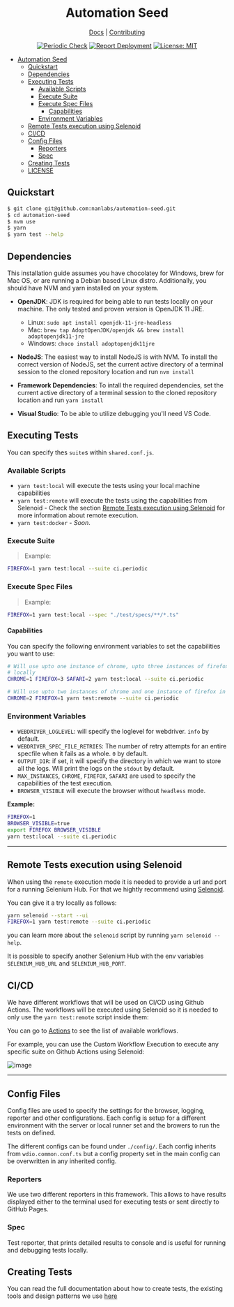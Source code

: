 <div align="center">
<h1>Automation Seed</h1>

[Docs](#) |
[Contributing](https://github.com/nanlabs/automation-seed/blob/main/CONTRIBUTING.md)

</div>
<div align="center">

[![Periodic Check][workflowbadge]][workflowurl]
[![Report Deployment][deploydocsbadge]][deploydocsurl]
[![License: MIT][licensebadge]][licenseurl]

</div>

- [Automation Seed](#automation-seed)
	- [Quickstart](#quickstart)
	- [Dependencies](#dependencies)
	- [Executing Tests](#executing-tests)
		- [Available Scripts](#available-scripts)
		- [Execute Suite](#execute-suite)
		- [Execute Spec Files](#execute-spec-files)
			- [Capabilities](#capabilities)
		- [Environment Variables](#environment-variables)
	- [Remote Tests execution using Selenoid](#remote-tests-execution-using-selenoid)
	- [CI/CD](#cicd)
	- [Config Files](#config-files)
		- [Reporters](#reporters)
		- [Spec](#spec)
	- [Creating Tests](#creating-tests)
	- [LICENSE](#license)

## Quickstart

```sh
$ git clone git@github.com:nanlabs/automation-seed.git
$ cd automation-seed
$ nvm use
$ yarn
$ yarn test --help
```

## Dependencies

This installation guide assumes you have chocolatey for Windows, brew for Mac OS, or are running a Debian based Linux distro. Additionally, you should have NVM and yarn installed on your system.

- **OpenJDK**: JDK is required for being able to run tests locally on your machine. The only tested and proven version is OpenJDK 11 JRE.

  - Linux: `sudo apt install openjdk-11-jre-headless`
  - Mac: `brew tap AdoptOpenJDK/openjdk && brew install adoptopenjdk11-jre`
  - Windows: `choco install adoptopenjdk11jre`

- **NodeJS**: The easiest way to install NodeJS is with NVM. To install the correct version of NodeJS, set the current active directory of a terminal session to the cloned repository location and run `nvm install`

- **Framework Dependencies**: To intall the required dependencies, set the current active directory of a terminal session to the cloned repository location and run `yarn install`

- **Visual Studio**: To be able to utilize debugging you'll need VS Code.

## Executing Tests

You can specify thes `suite`s within `shared.conf.js`.

### Available Scripts

- `yarn test:local` will execute the tests using your local machine capabilities
- `yarn test:remote` will execute the tests using the capabilities from Selenoid - Check the section [Remote Tests execution using Selenoid](#remote-tests-execution-using-selenoid) for more information about remote execution.
- `yarn test:docker` - _Soon_.

### Execute Suite

> Example:

```sh
FIREFOX=1 yarn test:local --suite ci.periodic
```

### Execute Spec Files

> Example:

```sh
FIREFOX=1 yarn test:local --spec "./test/specs/**/*.ts"
```

#### Capabilities

You can specify the following environment variables to set the capabilities you want to use:

```sh
# Will use upto one instance of chrome, upto three instances of firefox and 2 instances of safari
# locally
CHROME=1 FIREFOX=3 SAFARI=2 yarn test:local --suite ci.periodic

# Will use upto two instances of chrome and one instance of firefox in the remote server
CHROME=2 FIREFOX=1 yarn test:remote --suite ci.periodic
```

### Environment Variables

- `WEBDRIVER_LOGLEVEL`: will specify the loglevel for webdriver. `info` by default.
- `WEBDRIVER_SPEC_FILE_RETRIES`: The number of retry attempts for an entire specfile when it fails as a whole. `0` by default.
- `OUTPUT_DIR`: if set, it will specify the directory in which we want to store all the logs. Will print the logs on the `stdout` by default.
- `MAX_INSTANCES`, `CHROME`, `FIREFOX`, `SAFARI` are used to specify the capabilities of the test execution.
- `BROWSER_VISIBLE` will execute the browser without `headless` mode.

**Example:**

```sh
FIREFOX=1
BROWSER_VISIBLE=true
export FIREFOX BROWSER_VISIBLE
yarn test:local --suite ci.periodic
```

---

## Remote Tests execution using Selenoid

When using the `remote` execution mode it is needed to provide a url and port for a running Selenium Hub. For that we hightly recommend using [Selenoid](https://github.com/aerokube/selenoid).

You can give it a try locally as follows:

```sh
yarn selenoid --start --ui
FIREFOX=1 yarn test:remote --suite ci.periodic
```

you can learn more about the `selenoid` script by running `yarn selenoid --help`.

It is possible to specify another Selenium Hub with the env variables `SELENIUM_HUB_URL` and `SELENIUM_HUB_PORT`.

## CI/CD

We have different workflows that will be used on CI/CD using Github Actions. The workflows will be executed using Selenoid so it is needed to only use the `yarn test:remote` script inside them:

You can go to [Actions](https://github.com/nanlabs/automation-seed/actions) to see the list of available workflows.

For example, you can use the Custom Workflow Execution to execute any specific suite on Github Actions using Selenoid:

![image](https://user-images.githubusercontent.com/17727170/170927815-498019e1-ef7b-4bba-8694-9a1c79805c45.png)

---

## Config Files

Config files are used to specify the settings for the browser, logging, reporter and other configurations. Each config is setup for a different environment with the server or local runner set and the browers to run the tests on defined.

The different configs can be found under `./config/`. Each config inherits from `wdio.common.conf.ts` but a config property set in the main config can be overwritten in any inherited config.

### Reporters

We use two different reporters in this framework. This allows to have results displayed either to the terminal used for executing tests or sent directly to GitHub Pages.

### Spec

Test reporter, that prints detailed results to console and is useful for running and debugging tests locally.

## Creating Tests

You can read the full documentation about how to create tests, the existing tools and design patterns we use [here](./TESTS_DESIGN.md)

[workflowbadge]: https://github.com/nanlabs/automation-seed/actions/workflows/periodic.yml/badge.svg
[deploydocsbadge]: https://github.com/nanlabs/automation-seed/actions/workflows/main.yml/badge.svg
[licensebadge]: https://img.shields.io/badge/License-MIT-blue.svg
[workflowurl]: https://github.com/nanlabs/automation-seed/actions/workflows/periodic.yml
[deploydocsurl]: https://github.com/nanlabs/automation-seed/actions/workflows/main.yml
[licenseurl]: https://github.com/nanlabs/automation-seed/blob/main/LICENSE
